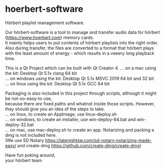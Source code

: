 # hoerbert-software
Hörbert playlist management software. 

Our hörbert-software is a tool to manage and transfer audio data for hörbert (https://www.hoerbert.com) memory cards.  
It mainly helps users to put contents of hörbert playlists into the right order.  
Also during transfer, the files are converted to a format that hörbert plays with the least amount of energy - which results in a veeery long playback time.  

This is a Qt Project which can be built with Qt Creator 4. 
... on a mac using the kit: Desktop Qt 5.1x clang 64 bit  
... on windows using the kit: Desktop Qt 5.1x MSVC 2019 64 bit and 32 bit  
... on linux using the kit: Desktop Qt 5.1x GCC 64 bit  

Packaging is also included in this project through scripts, although it might be not-so-easy-to use,  
because there *are* fixed paths and whatnot inside those scripts. However, they should give you 
an idea of the steps to take.  
... on linux, to create an AppImage, use linux-deploy.sh  
... on windows, to create an installer, use win-deploy-64.bat and win-deploy-32.bat  
... on mac, use mac-deploy.sh to create an app. Notarizing and packing a dmg is not included here.  
(We use SD Notary https://latenightsw.com/sd-notary-notarizing-made-easy/ and create-dmg https://github.com/create-dmg/create-dmg)  

Have fun poking around,  
your hörbert team

